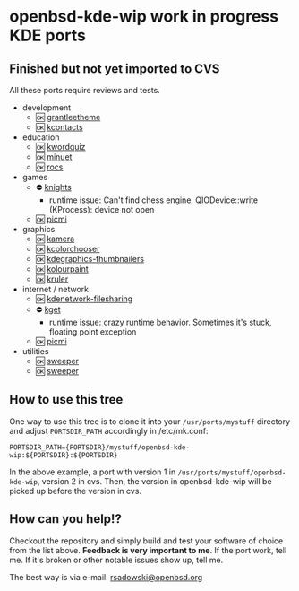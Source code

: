 # openbsd-kde-wip work in progress KDE ports

## Finished but not yet imported to CVS

All these ports require reviews and tests.

- development
    - :ok: [grantleetheme](x11/kde-applications/grantleetheme)
    - :ok: [kcontacts](x11/kde-applications/kcontacts)
- education
    - :ok: [kwordquiz](x11/kde-applications/kwordquiz)
    - :ok: [minuet](x11/kde-applications/minuet)
    - :ok: [rocs](x11/kde-applications/rocs)
- games
    - :no_entry: [knights](x11/kde-applications/knights)
       -  runtime issue: Can't find chess engine, QIODevice::write (KProcess): device not open
    - :ok: [picmi](x11/kde-applications/picmi)
- graphics
    - :ok: [kamera](x11/kde-applications/kamera)
    - :ok: [kcolorchooser](x11/kde-applications/kcolorchooser)
    - :ok: [kdegraphics-thumbnailers](x11/kde-applications/kdegraphics-thumbnailers)
    - :ok: [kolourpaint](x11/kde-applications/kolourpaint)
    - :ok: [kruler](x11/kde-applications/kruler)
- internet / network
    - :ok: [kdenetwork-filesharing](x11/kde-applications/kdenetwork-filesharing)
    - :no_entry: [kget](x11/kde-applications/kget)
       -  runtime issue: crazy runtime behavior. Sometimes it's stuck, floating point exception
    - :ok: [picmi](x11/kde-applications/picmi)
- utilities
    - :ok: [sweeper](x11/kde-applications/kwalletmanager)
    - :ok: [sweeper](x11/kde-applications/sweeper)

## How to use this tree

One way to use this tree is to clone it into your `/usr/ports/mystuff`
directory and adjust `PORTSDIR_PATH` accordingly in /etc/mk.conf:

	PORTSDIR_PATH={PORTSDIR}/mystuff/openbsd-kde-wip:${PORTSDIR}:${PORTSDIR}

In the above example, a port with version 1 in `/usr/ports/mystuff/openbsd-kde-wip`,
version 2 in cvs.  Then, the version in openbsd-kde-wip will be picked up before
the version in cvs.

## How can you help!?

Checkout the repository and simply build and test your software of choice from
the list above. **Feedback is very important to me**. If the port work, tell me.
If it's broken or other notable issues show up, tell me.

The best way is via e-mail: <rsadowski@openbsd.org>
